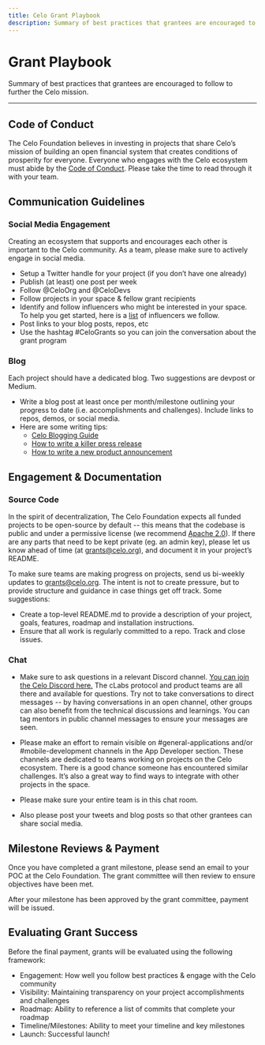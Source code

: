 ```yaml
---
title: Celo Grant Playbook
description: Summary of best practices that grantees are encouraged to follow to further the Celo mission.
---
```


# Grant Playbook

Summary of best practices that grantees are encouraged to follow to further the Celo mission.

---

## Code of Conduct

The Celo Foundation believes in investing in projects that share Celo’s mission of building an open financial system that creates conditions of prosperity for everyone. Everyone who engages with the Celo ecosystem must abide by the [Code of Conduct](https://celo.org/code-of-conduct). Please take the time to read through it with your team.

## Communication Guidelines

### Social Media Engagement

Creating an ecosystem that supports and encourages each other is important to the Celo community. As a team, please make sure to actively engage in social media.

- Setup a Twitter handle for your project (if you don’t have one already)
- Publish (at least) one post per week
- Follow @CeloOrg and @CeloDevs
- Follow projects in your space & fellow grant recipients
- Identify and follow influencers who might be interested in your space. To help you get started, here is a [list](https://x.com/i/lists/1247200668470915074) of influencers we follow.
- Post links to your blog posts, repos, etc
- Use the hashtag #CeloGrants so you can join the conversation about the grant program

### Blog

Each project should have a dedicated blog. Two suggestions are devpost or Medium.

- Write a blog post at least once per month/milestone outlining your progress to date (i.e. accomplishments and challenges). Include links to repos, demos, or social media.
- Here are some writing tips:
  - [Celo Blogging Guide](https://docs.google.com/document/d/1pzlosMQxnOAxxHnLa7ES8pgQBRWC7ArMObI9OwU8mBI/edit?usp=sharing)
  - [How to write a killer press release](https://medium.com/@DaveCorn/how-to-write-a-killer-press-release-cd34791d6533)
  - [How to write a new product announcement](https://medium.com/@emilylope18/how-do-you-write-a-new-product-announcement-4706454adbad)

## Engagement & Documentation

### Source Code

In the spirit of decentralization, The Celo Foundation expects all funded projects to be open-source by default -- this means that the codebase is public and under a permissive license (we recommend [Apache 2.0](https://wikipedia.org/wiki/Apache_License)). If there are any parts that need to be kept private (eg. an admin key), please let us know ahead of time (at grants@celo.org), and document it in your project’s README.

To make sure teams are making progress on projects, send us bi-weekly updates to grants@celo.org. The intent is not to create pressure, but to provide structure and guidance in case things get off track. Some suggestions:

- Create a top-level README.md to provide a description of your project, goals, features, roadmap and installation instructions.
- Ensure that all work is regularly committed to a repo. Track and close issues.

### Chat

- Make sure to ask questions in a relevant Discord channel. [You can join the Celo Discord here.](https://discord.com/invite/celo) The cLabs protocol and product teams are all there and available for questions. Try not to take conversations to direct messages -- by having conversations in an open channel, other groups can also benefit from the technical discussions and learnings. You can tag mentors in public channel messages to ensure your messages are seen. 

- Please make an effort to remain visible on #general-applications and/or #mobile-development channels in the App Developer section. These channels are dedicated to teams working on projects on the Celo ecosystem. There is a good chance someone has encountered similar challenges. It’s also a great way to find ways to integrate with other projects in the space.
- Please make sure your entire team is in this chat room.
- Also please post your tweets and blog posts so that other grantees can share social media.


## Milestone Reviews & Payment

Once you have completed a grant milestone, please send an email to your POC at the Celo Foundation. The grant committee will then review to ensure objectives have been met.

After your milestone has been approved by the grant committee, payment will be issued.

## Evaluating Grant Success

Before the final payment, grants will be evaluated using the following framework:

- Engagement: How well you follow best practices & engage with the Celo community
- Visibility: Maintaining transparency on your project accomplishments and challenges
- Roadmap: Ability to reference a list of commits that complete your roadmap
- Timeline/Milestones: Ability to meet your timeline and key milestones
- Launch: Successful launch!
